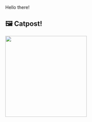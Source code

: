 Hello there!



## 🖼️ Catpost!

<sub>
    <img src="https://cdn2.thecatapi.com/images/MTg0ODgxNQ.jpg" height="256">
</sub>

